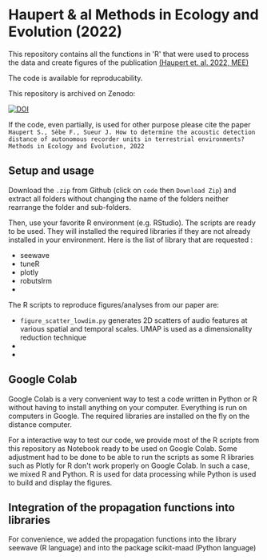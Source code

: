 # Haupert & al Methods in Ecology and Evolution (2022)

This repository contains all the functions in 'R' that were used to process the data and create figures of the publication 
[(Haupert et. al. 2022, MEE)](https://www.to.be.defined.fr)

The code is available for reproducability.

This repository is archived on Zenodo:

[![DOI](https://zenodo.org/badge/DOI/XXXX/zenodo.XXXXXX.svg)](https://doi.org/10.5281/zenodo.3530203)

If the code, even partially, is used for other purpose please cite the paper `Haupert S., Sèbe F., Sueur J. How to determine the acoustic detection 
distance of autonomous recorder units in terrestrial environments? Methods in Ecology and Evolution, 2022`

## Setup and usage

Download the `.zip` from Github (click on `code` then `Download Zip`) and extract all folders without changing the name of the folders neither rearrange the folder
and sub-folders.

Then, use your favorite R environment (e.g. RStudio). The scripts are ready to be used. They will installed the required libraries if they are not already installed
in your environment. Here is the list of library that are requested :
* seewave
* tuneR
* plotly
* robutslrm
* 

The R scripts to reproduce figures/analyses from our paper are:
 
* `figure_scatter_lowdim.py` generates 2D scatters of audio features at various spatial and temporal scales. UMAP is used as a dimensionality reduction technique
*
*

## Google Colab

Google Colab is a very convenient way to test a code written in Python or R without having to install anything on your computer. Everything is run on computers 
in Google. The required libraries are installed on the fly on the distance computer.

For a interactive way to test our code, we provide most of the R scripts from this repository as Notebook ready to be used on Google Colab. Some adjustment had 
to be done to be able to run the scripts as some R libraries such as Plotly for R don't work properly on Google Colab. In such a case, we mixed R and Python. R 
is used for data processing while Python is used to build and display the figures.

## Integration of the propagation functions into libraries

For convenience, we added the propagation functions into the library seewave (R language) and into the package scikit-maad (Python language)


